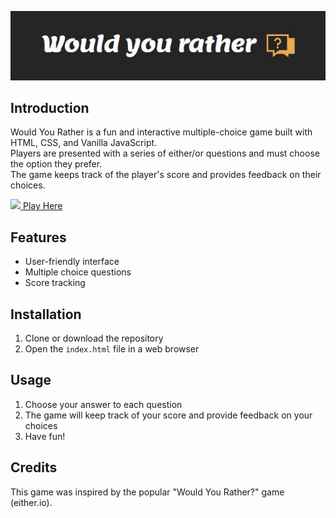 <p align="center">
<a href="#"><img src="/assets/logo.jpg" /></a>
</p>

## Introduction
Would You Rather is a fun and interactive multiple-choice game built with HTML, CSS, and Vanilla JavaScript.  
Players are presented with a series of either/or questions and must choose the option they prefer.  
The game keeps track of the player's score and provides feedback on their choices.

<a href="https://yinonozery.github.io/would-you-rather/"><img src="https://user-images.githubusercontent.com/74764366/218328226-f06c59a2-3c9a-4800-96a0-2c1b2f9476bf.png" height="20" width="auto" />  Play Here</a>

## Features
- User-friendly interface
- Multiple choice questions
- Score tracking

## Installation
1. Clone or download the repository
2. Open the `index.html` file in a web browser

## Usage
1. Choose your answer to each question
2. The game will keep track of your score and provide feedback on your choices
3. Have fun!

## Credits
This game was inspired by the popular "Would You Rather?" game (either.io).
